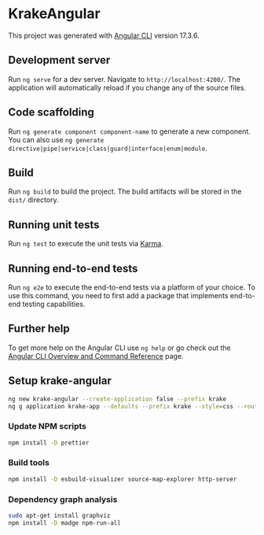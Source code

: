 # KrakeAngular

This project was generated with [Angular CLI](https://github.com/angular/angular-cli) version 17.3.6.

## Development server

Run `ng serve` for a dev server. Navigate to `http://localhost:4200/`. The application will automatically reload if you change any of the source files.

## Code scaffolding

Run `ng generate component component-name` to generate a new component. You can also use `ng generate directive|pipe|service|class|guard|interface|enum|module`.

## Build

Run `ng build` to build the project. The build artifacts will be stored in the `dist/` directory.

## Running unit tests

Run `ng test` to execute the unit tests via [Karma](https://karma-runner.github.io).

## Running end-to-end tests

Run `ng e2e` to execute the end-to-end tests via a platform of your choice. To use this command, you need to first add a package that implements end-to-end testing capabilities.

## Further help

To get more help on the Angular CLI use `ng help` or go check out the [Angular CLI Overview and Command Reference](https://angular.io/cli) page.

## Setup krake-angular

```bash
ng new krake-angular --create-application false --prefix krake
ng g application krake-app --defaults --prefix krake --style=css --routing=true --inline-template --inline-style --skip-tests
```

### Update NPM scripts

```bash
npm install -D prettier
```

### Build tools

```bash
npm install -D esbuild-visualizer source-map-explorer http-server
```

### Dependency graph analysis

```bash
sudo apt-get install graphviz
npm install -D madge npm-run-all
```
